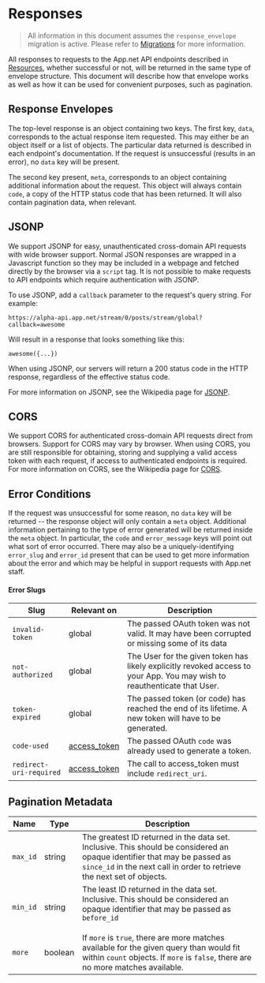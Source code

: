 # Responses

>All information in this document assumes the ```response_envelope``` migration is active. Please refer to [Migrations](/appdotnet/api-spec/blob/master/migrations.md) for more information.

All responses to requests to the App.net API endpoints described in [Resources](/appdotnet/api-spec/blob/master/resources/README.md#resources), whether successful or not, will be returned in the same type of envelope structure. This document will describe how that envelope works as well as how it can be used for convenient purposes, such as pagination.

## Response Envelopes

The top-level response is an object containing two keys. The first key, ```data```, corresponds to the actual response item requested. This may either be an object itself or a list of objects. The particular data returned is described in each endpoint's documentation. If the request is unsuccessful (results in an error), no ```data``` key will be present.

The second key present, ```meta```, corresponds to an object containing additional information about the request. This object will always contain ```code```, a copy of the HTTP status code that has been returned. It will also contain pagination data, when relevant.

## JSONP

We support JSONP for easy, unauthenticated cross-domain API requests with wide browser support. Normal JSON responses are wrapped in a Javascript function so they may be included in a webpage and fetched directly by the browser via a `script` tag. It is not possible to make requests to API endpoints which require authentication with JSONP.

To use JSONP, add a `callback` parameter to the request's query string. For example:

    https://alpha-api.app.net/stream/0/posts/stream/global?callback=awesome

Will result in a response that looks something like this:

    awesome({...})

When using JSONP, our servers will return a 200 status code in the HTTP response, regardless of the effective status code.

For more information on JSONP, see the Wikipedia page for [JSONP](http://en.wikipedia.org/wiki/JSONP).

## CORS

We support CORS for authenticated cross-domain API requests direct from browsers. Support for CORS may vary by browser. When using CORS, you are still responsible for obtaining, storing and supplying a valid access token with each request, if access to authenticated endpoints is required. For more information on CORS, see the Wikipedia page for [CORS](http://en.wikipedia.org/wiki/Cross-origin_resource_sharing).

## Error Conditions

If the request was unsuccessful for some reason, no ```data``` key will be returned -- the response object will only contain a ```meta``` object. Additional information pertaining to the type of error generated will be returned inside the ```meta``` object. In particular, the ```code``` and ```error_message``` keys will point out what sort of error occurred. There may also be a uniquely-identifying ```error_slug``` and ```error_id``` present that can be used to get more information about the error and which may be helpful in support requests with App.net staff.

#### Error Slugs

<table>
    <thead>
        <tr>
            <th>Slug</th>
            <th>Relevant on</th>
            <th>Description</th>
        </tr>
    </thead>
    <tbody>
        <tr>
            <td><code>invalid-token</code></td>
            <td>global</td>
            <td>The passed OAuth token was not valid. It may have been corrupted or missing some of its data</td>
        </tr>
        <tr>
            <td><code>not-authorized</code></td>
            <td>global</td>
            <td>The User for the given token has likely explicitly revoked access to your App. You may wish to reauthenticate that User.</td>
        </tr>
        <tr>
            <td><code>token-expired</code></td>
            <td>global</td>
            <td>The passed token (or code) has reached the end of its lifetime. A new token will have to be generated.</td>
        </tr>
        <tr>
            <td><code>code-used</code></td>
            <td><a href="/appdotnet/api-spec/blob/master/auth.md#server-side-flow-ruby-python-php-java-etc">access_token</a></td>
            <td>The passed OAuth <code>code</code> was already used to generate a token.</td>
        </tr>
        <tr>
            <td><code>redirect-uri-required</code></td>
            <td><a href="/appdotnet/api-spec/blob/master/auth.md#server-side-flow-ruby-python-php-java-etc">access_token</a></td>
            <td>The call to access_token must include <code>redirect_uri</code>.</td>
        </tr>
    </tbody>
</table>

## Pagination Metadata

<table>
    <thead>
        <tr>
            <th>Name</th>
            <th>Type</th>
            <th>Description</th>
        </tr>
    </thead>
    <tbody>
        <tr>
            <td><code>max_id</code></td>
            <td>string</td>
            <td>The greatest ID returned in the data set. Inclusive. This should be considered an opaque identifier that may be passed as <code>since_id</code> in the next call in order to retrieve the next set of objects.</td>
        </tr>
        <tr>
            <td><code>min_id</code></td>
            <td>string</td>
            <td>The least ID returned in the data set. Inclusive. This should be considered an opaque identifier that may be passed as <code>before_id</code.</td>
        </tr>
        <tr>
            <td><code>more</code></td>
            <td>boolean</td>
            <td>If <code>more</code> is <code>true</code>, there are more matches available for the given query than would fit within <code>count</code> objects. If <code>more</code> is <code>false</code>, there are no more matches available.</td>
        </tr>
    </tbody>
</table>
